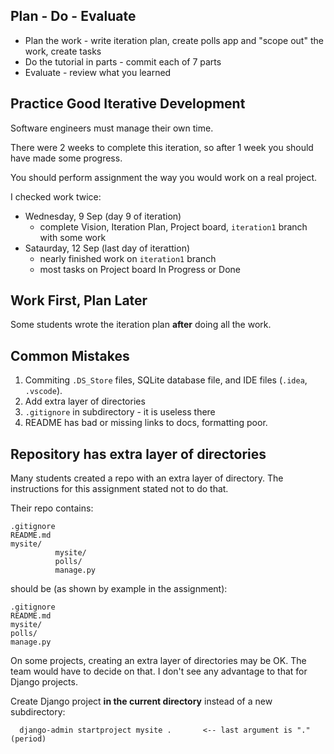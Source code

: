 
## Plan - Do - Evaluate

* Plan the work - write iteration plan, create polls app and "scope out" the work, create tasks
* Do the tutorial in parts - commit each of 7 parts
* Evaluate - review what you learned

## Practice Good Iterative Development

Software engineers must manage their own time.

There were 2 weeks to complete this iteration,
so after 1 week you should have made some progress.

You should perform assignment the way you would work
on a real project.

I checked work twice:

* Wednesday, 9 Sep (day 9 of iteration)
  - complete Vision, Iteration Plan, Project board, `iteration1` branch with some work
* Sataurday, 12 Sep (last day of iterattion)
  - nearly finished work on `iteration1` branch
  - most tasks on Project board In Progress or Done

## Work First, Plan Later

Some students wrote the iteration plan **after** doing all the work.


## Common Mistakes

1. Commiting `.DS_Store` files, SQLite database file, and IDE files (`.idea`, `.vscode`).
2. Add extra layer of directories
3. `.gitignore` in subdirectory - it is useless there
4. README has bad or missing links to docs, formatting poor.

## Repository has extra layer of directories

Many students created a repo with an extra layer of directory.
The instructions for this assignment stated not to do that.  

Their repo contains:
```
.gitignore
README.md
mysite/
          mysite/
          polls/
          manage.py
```
should be (as shown by example in the assignment):
```
.gitignore
README.md
mysite/
polls/
manage.py
```

On some projects, creating an extra layer of directories may be OK.
The team would have to decide on that.  I don't see any
advantage to that for Django projects.

Create Django project **in the current directory** instead of a new subdirectory:
```
  django-admin startproject mysite .       <-- last argument is "." (period)
```
